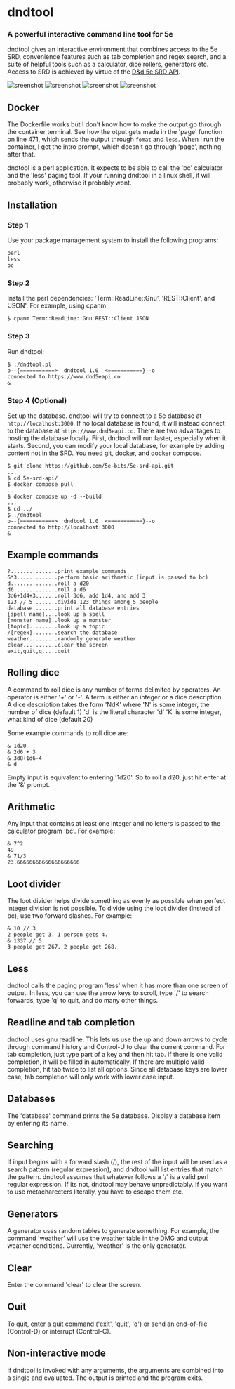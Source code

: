 
# dndtool

### A powerful interactive command line tool for 5e

dndtool gives an interactive environment that combines access to the 5e SRD,
convenience features such as tab completion and regex search, and a suite of helpful tools such
as a calculator, dice rollers, generators etc.
Access to SRD is achieved by virtue of the [D&d 5e SRD API](https://5e-bits.github.io/docs/).


![sreenshot](https://github.com/davebuckingham/dndtool/blob/main/screenshots/screenshot_goblin.png?raw=true)
![sreenshot](https://github.com/davebuckingham/dndtool/blob/main/screenshots/screenshot_spell.png?raw=true)
![sreenshot](https://github.com/davebuckingham/dndtool/blob/main/screenshots/screenshot_plot.png?raw=true)
![sreenshot](https://github.com/davebuckingham/dndtool/blob/main/screenshots/screenshot_list.png?raw=true)



## Docker

The Dockerfile works but I don't know how to make the output go through the 
container terminal. See how the otput gets made in the 'page' function on line 471, which sends the output through `fomat` and `less`. When I run the container, I get the
intro prompt, which doesn't go through 'page', nothing after that.

dndtool is a perl application.
It expects to be able to call the 'bc' calculator and the 'less' paging tool.
If your running dndtool in a linux shell, it will probably work, otherwise it probably wont.


## Installation

### Step 1

Use your package management system to install the following programs:

    perl
    less
    bc


### Step 2

Install the perl dependencies: 'Term::ReadLine::Gnu', 'REST::Client', and 'JSON'.
For example, using cpanm:

    $ cpanm Term::ReadLine::Gnu REST::Client JSON


### Step 3

Run dndtool:

    $ ./dndtool.pl 
    o--{===========>  dndtool 1.0  <===========}--o
    connected to https://www.dnd5eapi.co
    & 

### Step 4 (Optional)
Set up the database.
dndtool will try to connect to a 5e database at `http://localhost:3000`.
If no local database is found, it will instead connect to the database at
`https://www.dnd5eapi.co`. There are two advantages to hosting the database locally.
First, dndtool will run faster, especially when it starts. Second, you can modify
your local database, for example by adding content not in the SRD.
You need git, docker, and docker compose.

    $ git clone https://github.com/5e-bits/5e-srd-api.git
    ...
    $ cd 5e-srd-api/
    $ docker compose pull
    ...
    $ docker compose up -d --build
    ...
    $ cd ../
    $ ./dndtool
    o--{===========>  dndtool 1.0  <===========}--o
    connected to http://localhost:3000
    & 


## Example commands

    ?...............print example commands
    6*3.............perform basic arithmetic (input is passed to bc)
    d...............roll a d20
    d6..............roll a d6
    3d6+1d4+3.......roll 3d6, add 1d4, and add 3
    123 // 5........divide 123 things among 5 people
    database........print all database entries
    [spell name]....look up a spell
    [monster name]..look up a monster
    [topic].........look up a topic
    /[regex]........search the database
    weather.........randomly generate weather
    clear...........clear the screen
    exit,quit,q.....quit


## Rolling dice

A command to roll dice is any number of terms delimited by operators.
An operator is either '+' or '-'.
A term is either an integer or a dice description.
A dice description takes the form 'NdK' where
    'N' is some integer, the number of dice (default 1)
    'd' is the literal character 'd'
    'K' is some integer, what kind of dice (default 20)

Some example commands to roll dice are:

    & 1d20
    & 2d6 + 3
    & 3d8+1d6-4
    & d

Empty input is equivalent to entering '1d20'. So to roll a d20, just hit enter
at the '&' prompt.


## Arithmetic

Any input that contains at least one integer and no letters is passed to the
calculator program 'bc'. For example:

    & 7^2
    49
    & 71/3
    23.66666666666666666666


## Loot divider

The loot divider helps divide something as evenly as possible when perfect
integer division is not possible. To divide using the loot divider (instead of
bc), use two forward slashes. For example:

    & 10 // 3
    2 people get 3. 1 person gets 4.
    & 1337 // 5
    3 people get 267. 2 people get 268.


## Less

dndtool calls the paging program 'less' when it has more than one screen of
output.  In less, you can use the arrow keys to scroll, type '/' to search
forwards, type 'q' to quit, and do many other things.


## Readline and tab completion

dndtool uses gnu readline.
This lets us use the up and down arrows to cycle through
command history and Control-U to clear the current command.  For
tab completion, just type part of a key and then hit tab. If there is one
valid completion, it will be filled in automatically.  If there are multiple
valid completion, hit tab twice to list all options.  Since all database keys
are lower case, tab completion will only work with lower case input.


## Databases

The 'database' command prints the 5e database.
Display a database item by entering its name.


## Searching

If input begins with a forward slash (/), the rest of the input will be used as
a search pattern (regular expression), and dndtool will list entries that match
the pattern.
dndtool assumes that whatever follows a '/' is a valid perl regular expression.
If its not, dndtool may behave unpredictably. If you want to use metacharecters
literally, you have to escape them etc.


## Generators

A generator uses random tables to generate something. For example, the command
'weather' will use the weather table in the DMG and output weather conditions.
Currently, 'weather' is the only generator.


## Clear

Enter the command 'clear' to clear the screen.


## Quit

To quit, enter a quit command ('exit', 'quit', 'q') or send an end-of-file
(Control-D) or interrupt (Control-C).


## Non-interactive mode

If dndtool is invoked with any arguments, the arguments are combined into a
single and evaluated. The output is printed and the program
exits.

